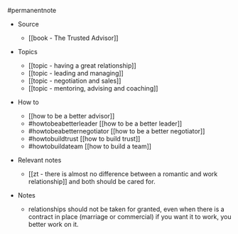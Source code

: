 #permanentnote

- Source
	- [[book - The Trusted Advisor]]

- Topics
	- [[topic - having a great relationship]]
	- [[topic - leading and managing]]
	- [[topic - negotiation and sales]]
	- [[topic - mentoring, advising and coaching]]

- How to
	-  [[how to be a better advisor]] 
	- #howtobeabetterleader [[how to be a better leader]] 
	- #howtobeabetternegotiator [[how to be a better negotiator]] 
	- #howtobuildtrust [[how to build trust]] 
	- #howtobuildateam [[how to build a team]] 

- Relevant notes
	- [[zt - there is almost no difference between a romantic and work relationship]] and both should be cared for. 

- Notes
	- relationships should not be taken for granted, even when there is a contract in place (marriage or commercial) if you want it to work, you better work on it. 

	